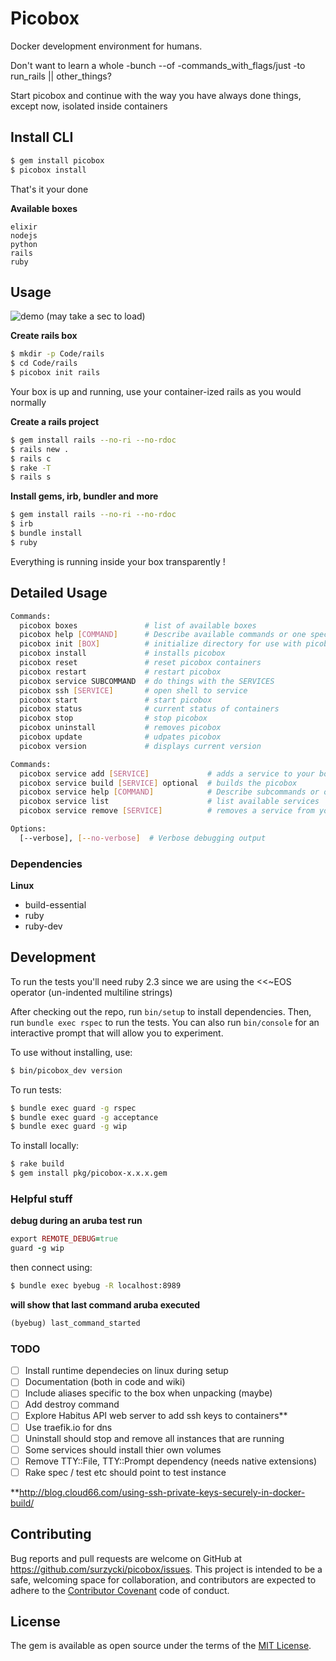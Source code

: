 # Picobox

Docker development environment for humans.

Don't want to learn a whole -bunch --of -commands_with_flags/just -to run_rails || other_things?

Start picobox and continue with the way you have always done things, except now, isolated inside containers


## Install CLI


```bash
$ gem install picobox
$ picobox install
```

That's it your done

**Available boxes**

    elixir
    nodejs
    python
    rails
    ruby


## Usage

![demo](https://github.com/surzycki/picobox/blob/master/docs/testdrive.gif)
(may take a sec to load)

**Create rails box**

```bash
$ mkdir -p Code/rails
$ cd Code/rails
$ picobox init rails
```

Your box is up and running, use your container-ized rails as you would normally

**Create a rails project**
```bash
$ gem install rails --no-ri --no-rdoc
$ rails new .
$ rails c
$ rake -T
$ rails s
```

**Install gems, irb, bundler and more**
```bash
$ gem install rails --no-ri --no-rdoc
$ irb
$ bundle install
$ ruby
```

Everything is running inside your box transparently !


## Detailed Usage

```bash
Commands:
  picobox boxes               # list of available boxes
  picobox help [COMMAND]      # Describe available commands or one specific command
  picobox init [BOX]          # initialize directory for use with picobox
  picobox install             # installs picobox
  picobox reset               # reset picobox containers
  picobox restart             # restart picobox
  picobox service SUBCOMMAND  # do things with the SERVICES
  picobox ssh [SERVICE]       # open shell to service
  picobox start               # start picobox
  picobox status              # current status of containers
  picobox stop                # stop picobox
  picobox uninstall           # removes picobox
  picobox update              # udpates picobox
  picobox version             # displays current version

Commands:
  picobox service add [SERVICE]             # adds a service to your box
  picobox service build [SERVICE] optional  # builds the picobox
  picobox service help [COMMAND]            # Describe subcommands or one specific subcommand
  picobox service list                      # list available services
  picobox service remove [SERVICE]          # removes a service from your box

Options:
  [--verbose], [--no-verbose]  # Verbose debugging output
```

### Dependencies
**Linux**

* build-essential
* ruby
* ruby-dev


## Development

To run the tests you'll need ruby 2.3 since we are using the <<~EOS operator (un-indented multiline strings)

After checking out the repo, run `bin/setup` to install dependencies. Then, run `bundle exec rspec` to run the tests. You can also run `bin/console` for an interactive prompt that will allow you to experiment.

To use without installing, use:

```bash
$ bin/picobox_dev version
```

To run tests:

```bash
$ bundle exec guard -g rspec
$ bundle exec guard -g acceptance
$ bundle exec guard -g wip
```


To install locally:

```bash
$ rake build
$ gem install pkg/picobox-x.x.x.gem
```

### Helpful stuff

**debug during an aruba test run**


```ruby
export REMOTE_DEBUG=true
guard -g wip
```
then connect using:
```bash
$ bundle exec byebug -R localhost:8989
```

**will show that last command aruba executed**
```ruby
(byebug) last_command_started
```

### TODO
- [ ] Install runtime dependecies on linux during setup
- [ ] Documentation (both in code and wiki)
- [ ] Include aliases specific to the box when unpacking (maybe)
- [ ] Add destroy command
- [ ] Explore Habitus API web server to add ssh keys to containers**
- [ ] Use traefik.io for dns
- [ ] Uninstall should stop and remove all instances that are running
- [ ] Some services should install thier own volumes
- [ ] Remove TTY::File, TTY::Prompt dependency (needs native extensions)
- [ ] Rake spec / test etc should point to test instance

**http://blog.cloud66.com/using-ssh-private-keys-securely-in-docker-build/

## Contributing

Bug reports and pull requests are welcome on GitHub at https://github.com/surzycki/picobox/issues. This project is intended to be a safe, welcoming space for collaboration, and contributors are expected to adhere to the [Contributor Covenant](http://contributor-covenant.org) code of conduct.


## License

The gem is available as open source under the terms of the [MIT License](http://opensource.org/licenses/MIT).

